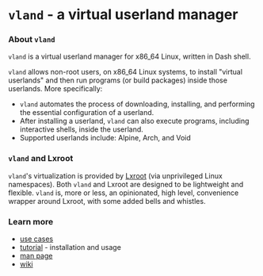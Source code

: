 # `vland` - a virtual userland manager

### About `vland`

`vland` is a virtual userland manager for x86_64 Linux, written in Dash shell.

`vland` allows non-root users, on x86_64 Linux systems, to install "virtual userlands" and then run programs (or build packages) inside those userlands.  More specifically:

*  `vland` automates the process of downloading, installing, and performing the essential configuration of a userland.
*  After installing a userland, `vland` can also execute programs, including interactive shells, inside the userland.
*  Supported userlands include: Alpine, Arch, and Void

### `vland` and Lxroot

`vland`'s virtualization is provided by [Lxroot](https://github.com/parke/lxroot) (via unprivileged Linux namespaces).  Both `vland` and Lxroot are designed to be lightweight and flexible.  `vland` is, more or less, an opinionated, high level, convenience wrapper around Lxroot, with some added bells and whistles.

### Learn more

*  [use cases](https://github.com/parke/lxroot/wiki/use_cases)
*  [tutorial](https://github.com/parke/vland/wiki/tutorial) - installation and usage
*  [man page](https://github.com/parke/vland/wiki/man_page)
*  [wiki](https://github.com/parke/lxroot/wiki)
